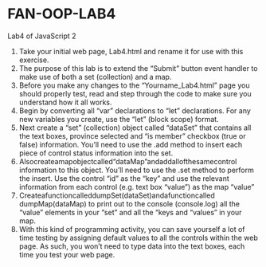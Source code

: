 # FAN-OOP-LAB4
Lab4 of JavaScript 2
1. Take your initial web page, Lab4.html and rename it for use with this exercise. 
2. The purpose of this lab is to extend the “Submit” button event handler to make use of both a set (collection) and a map.
3. Before you make any changes to the “Yourname_Lab4.html” page you should properly test, read and step through the code to make sure you understand how it all works.
4. Begin by converting all “var” declarations to “let” declarations. For any new variables you create, use the “let” (block scope) format.
5. Next create a “set” (collection) object called “dataSet” that contains all the text boxes, province selected and “is member” checkbox (true or false) information. You’ll need to use the .add method to insert each piece of control status information into the set.
6. Alsocreateamapobjectcalled“dataMap”andaddallofthesamecontrol information to this object. You’ll need to use the .set method to perform the insert. Use the control “id” as the “key” and use the relevant information from each control (e.g. text box “value”) as the map “value”
7. CreateafunctioncalleddumpSet(dataSet)andafunctioncalled dumpMap(dataMap) to print out to the console (console.log) all the “value” elements in your “set” and all the “keys and “values” in your map.
8. With this kind of programming activity, you can save yourself a lot of time testing by assigning default values to all the controls within the web page. As such, you won’t need to type data into the text boxes, each time you test your web page.